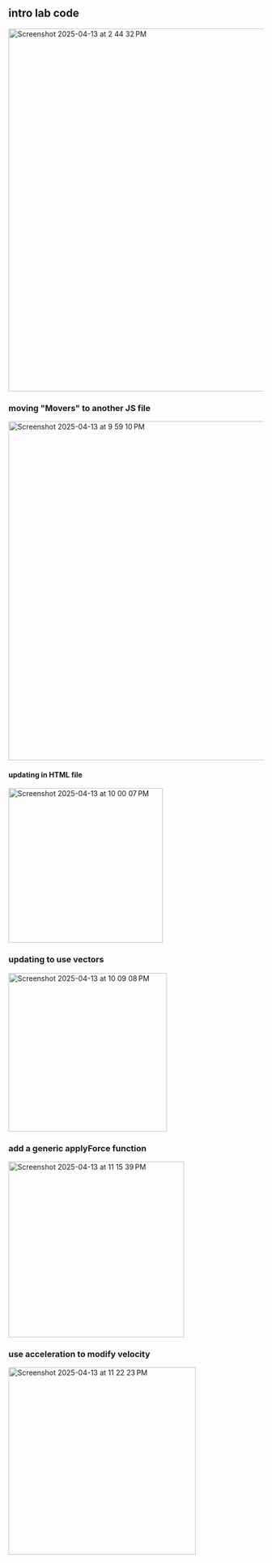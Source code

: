 ## intro lab code
<img width="716" alt="Screenshot 2025-04-13 at 2 44 32 PM" src="https://github.com/user-attachments/assets/32e2277f-393b-4cd2-9a1f-99e35990927b" />

### moving "Movers" to another JS file
<img width="669" alt="Screenshot 2025-04-13 at 9 59 10 PM" src="https://github.com/user-attachments/assets/0a2c0d78-2bdc-4394-82c5-78129ed5663f" />

#### updating in HTML file
<img width="305" alt="Screenshot 2025-04-13 at 10 00 07 PM" src="https://github.com/user-attachments/assets/09219b11-9c56-45e2-a7fa-086977b3102d" />

### updating to use vectors
<img width="313" alt="Screenshot 2025-04-13 at 10 09 08 PM" src="https://github.com/user-attachments/assets/2efa8358-7c65-40af-8eaf-6569ed5fde23" />

### add a generic applyForce function
<img width="347" alt="Screenshot 2025-04-13 at 11 15 39 PM" src="https://github.com/user-attachments/assets/90a839c3-525f-4843-adff-c922c3a3197e" />

### use acceleration to modify velocity
<img width="370" alt="Screenshot 2025-04-13 at 11 22 23 PM" src="https://github.com/user-attachments/assets/e9c18b95-5261-483e-a37c-392050f51dbe" />

